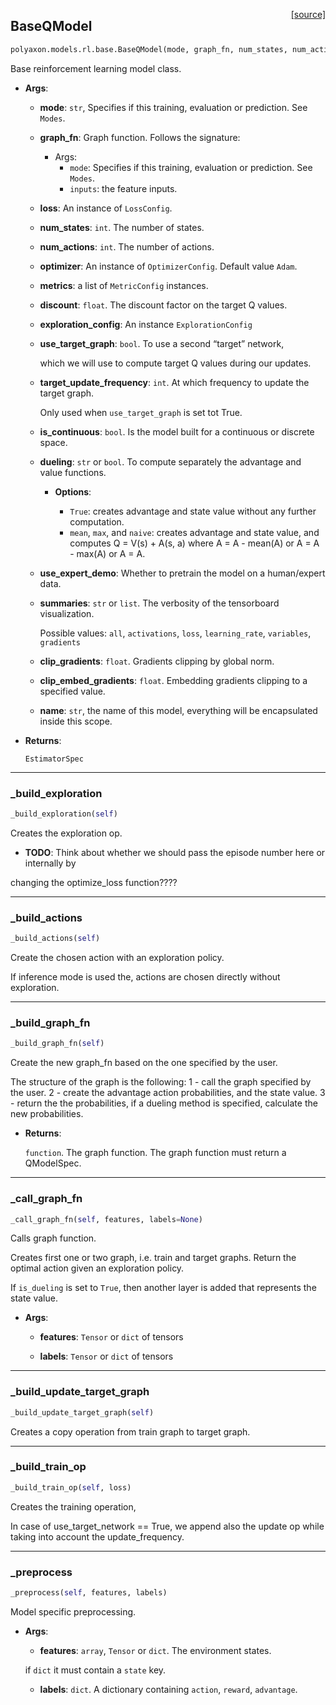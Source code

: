 <span style="float:right;">[[source]](https://github.com/polyaxon/polyaxon/blob/master/polyaxon/models/rl/base.py#L63)</span>
## BaseQModel

```python
polyaxon.models.rl.base.BaseQModel(mode, graph_fn, num_states, num_actions, loss=None, optimizer=None, metrics=None, discount=0.97, exploration_config=None, use_target_graph=True, target_update_frequency=5, is_continuous=False, dueling='mean', use_expert_demo=False, summaries='all', clip_gradients=0.5, clip_embed_gradients=0.1, name='Model')
```

Base reinforcement learning model class.

- __Args__:

	- __mode__: `str`, Specifies if this training, evaluation or prediction. See `Modes`.

	- __graph_fn__: Graph function. Follows the signature:

		* Args:
			* `mode`: Specifies if this training, evaluation or prediction. See `Modes`.
			* `inputs`: the feature inputs.
	- __loss__: An instance of `LossConfig`.

	- __num_states__: `int`. The number of states.

	- __num_actions__: `int`. The number of actions.

	- __optimizer__: An instance of `OptimizerConfig`. Default value `Adam`.

	- __metrics__: a list of `MetricConfig` instances.

	- __discount__: `float`. The discount factor on the target Q values.

	- __exploration_config__: An instance `ExplorationConfig`

	- __use_target_graph__: `bool`. To use a second “target” network,

		which we will use to compute target Q values during our updates.
	- __target_update_frequency__: `int`. At which frequency to update the target graph.

		Only used when `use_target_graph` is set tot True.
	- __is_continuous__: `bool`. Is the model built for a continuous or discrete space.

	- __dueling__: `str` or `bool`. To compute separately the advantage and value functions.

		- __Options__:

			* `True`: creates advantage and state value without any further computation.
			* `mean`, `max`, and `naive`: creates advantage and state value, and computes
			  Q = V(s) + A(s, a)
			  where A = A - mean(A) or A = A - max(A) or A = A.
	- __use_expert_demo__: Whether to pretrain the model on a human/expert data.

	- __summaries__: `str` or `list`. The verbosity of the tensorboard visualization.

		Possible values: `all`, `activations`, `loss`, `learning_rate`, `variables`, `gradients`
	- __clip_gradients__: `float`. Gradients  clipping by global norm.

	- __clip_embed_gradients__: `float`. Embedding gradients clipping to a specified value.

	- __name__: `str`, the name of this model, everything will be encapsulated inside this scope.


 - __Returns__:

	`EstimatorSpec`


----

### _build_exploration


```python
_build_exploration(self)
```


Creates the exploration op.

- __TODO__: Think about whether we should pass the episode number here or internally by

changing the optimize_loss function????


----

### _build_actions


```python
_build_actions(self)
```


Create the chosen action with an exploration policy.

If inference mode is used the, actions are chosen directly without exploration.


----

### _build_graph_fn


```python
_build_graph_fn(self)
```


Create the new graph_fn based on the one specified by the user.

The structure of the graph is the following:
	1 - call the graph specified by the user.
	2 - create the advantage action probabilities, and the state value.
	3 - return the the probabilities, if a dueling method is specified,
	calculate the new probabilities.
- __Returns__:

	`function`. The graph function. The graph function must return a QModelSpec.


----

### _call_graph_fn


```python
_call_graph_fn(self, features, labels=None)
```


Calls graph function.

Creates first one or two graph, i.e. train and target graphs.
Return the optimal action given an exploration policy.

If `is_dueling` is set to `True`,
then another layer is added that represents the state value.

- __Args__:

	- __features__: `Tensor` or `dict` of tensors

	- __labels__: `Tensor` or `dict` of tensors



----

### _build_update_target_graph


```python
_build_update_target_graph(self)
```


Creates a copy operation from train graph to target graph.

----

### _build_train_op


```python
_build_train_op(self, loss)
```


Creates the training operation,

In case of use_target_network == True, we append also the update op
while taking into account the update_frequency.


----

### _preprocess


```python
_preprocess(self, features, labels)
```


Model specific preprocessing.

- __Args__:

	- __features__: `array`, `Tensor` or `dict`. The environment states.

	if `dict` it must contain a `state` key.
	- __labels__: `dict`. A dictionary containing `action`, `reward`, `advantage`.


